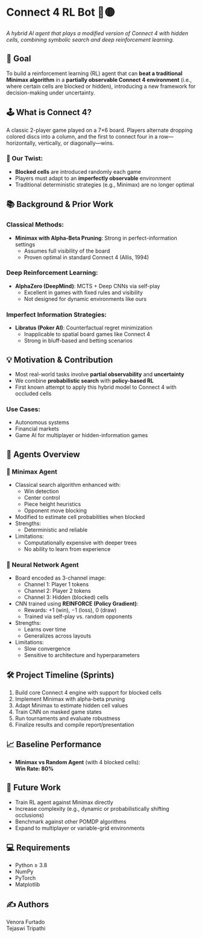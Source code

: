 # Connect 4 RL Bot 🔴🟡  
*A hybrid AI agent that plays a modified version of Connect 4 with hidden cells, combining symbolic search and deep reinforcement learning.*

## 🎯 Goal  
To build a reinforcement learning (RL) agent that can **beat a traditional Minimax algorithm** in a **partially observable Connect 4 environment** (i.e., where certain cells are blocked or hidden), introducing a new framework for decision-making under uncertainty.

## 🕹️ What is Connect 4?  
A classic 2-player game played on a 7×6 board. Players alternate dropping colored discs into a column, and the first to connect four in a row—horizontally, vertically, or diagonally—wins.

### 🧩 Our Twist:
- **Blocked cells** are introduced randomly each game
- Players must adapt to an **imperfectly observable** environment
- Traditional deterministic strategies (e.g., Minimax) are no longer optimal

## 📚 Background & Prior Work

### Classical Methods:
- **Minimax with Alpha-Beta Pruning**: Strong in perfect-information settings  
  - Assumes full visibility of the board  
  - Proven optimal in standard Connect 4 (Allis, 1994)

### Deep Reinforcement Learning:
- **AlphaZero (DeepMind)**: MCTS + Deep CNNs via self-play  
  - Excellent in games with fixed rules and visibility  
  - Not designed for dynamic environments like ours

### Imperfect Information Strategies:
- **Libratus (Poker AI)**: Counterfactual regret minimization  
  - Inapplicable to spatial board games like Connect 4  
  - Strong in bluff-based and betting scenarios

## 💡 Motivation & Contribution  
- Most real-world tasks involve **partial observability** and **uncertainty**  
- We combine **probabilistic search** with **policy-based RL**  
- First known attempt to apply this hybrid model to Connect 4 with occluded cells

### Use Cases:
- Autonomous systems  
- Financial markets  
- Game AI for multiplayer or hidden-information games

## 🧠 Agents Overview

### 🧮 Minimax Agent
- Classical search algorithm enhanced with:
  - Win detection  
  - Center control  
  - Piece height heuristics  
  - Opponent move blocking  
- Modified to estimate cell probabilities when blocked
- Strengths:
  - Deterministic and reliable
- Limitations:
  - Computationally expensive with deeper trees  
  - No ability to learn from experience

### 🧠 Neural Network Agent
- Board encoded as 3-channel image:
  - Channel 1: Player 1 tokens  
  - Channel 2: Player 2 tokens  
  - Channel 3: Hidden (blocked) cells
- CNN trained using **REINFORCE (Policy Gradient)**:
  - Rewards: +1 (win), −1 (loss), 0 (draw)
  - Trained via self-play vs. random opponents
- Strengths:
  - Learns over time  
  - Generalizes across layouts
- Limitations:
  - Slow convergence  
  - Sensitive to architecture and hyperparameters

## 🛠️ Project Timeline (Sprints)
1. Build core Connect 4 engine with support for blocked cells  
2. Implement Minimax with alpha-beta pruning  
3. Adapt Minimax to estimate hidden cell values  
4. Train CNN on masked game states  
5. Run tournaments and evaluate robustness  
6. Finalize results and compile report/presentation

## 📈 Baseline Performance  
- **Minimax vs Random Agent** (with 4 blocked cells):  
  **Win Rate: 80%**

## 🧪 Future Work
- Train RL agent against Minimax directly  
- Increase complexity (e.g., dynamic or probabilistically shifting occlusions)  
- Benchmark against other POMDP algorithms  
- Expand to multiplayer or variable-grid environments

## 💻 Requirements
- Python ≥ 3.8  
- NumPy  
- PyTorch  
- Matplotlib

## ✍️ Authors  
Venora Furtado  
Tejaswi Tripathi  
